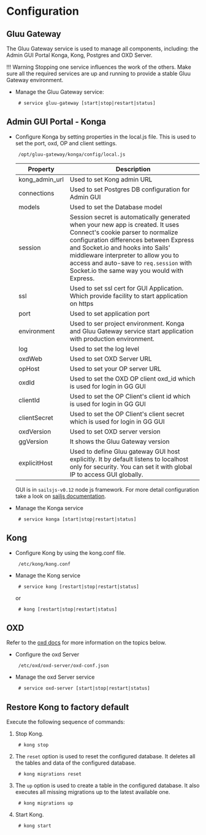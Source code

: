 # Configuration

## Gluu Gateway

The Gluu Gateway service is used to manage all components, including: the Admin GUI Portal Konga, Kong, Postgres and OXD Server.

!!! Warning 
    Stopping one service influences the work of the others. Make sure all the required services are up and running to provide a stable Gluu Gateway environment. 

* Manage the Gluu Gateway service:

    ```
     # service gluu-gateway [start|stop|restart|status]
    ```

## Admin GUI Portal - Konga

* Configure Konga by setting properties in the local.js file. This is used to set the port, oxd, OP and client settings.

    ```
     /opt/gluu-gateway/konga/config/local.js
    ```

    |Property|Description|
    |--------|-----------|
    |kong_admin_url|Used to set Kong admin URL|
    |connections|Used to set Postgres DB configuration for Admin GUI|
    |models|Used to set the Database model|
    |session|Session secret is automatically generated when your new app is created. It uses Connect's cookie parser to normalize configuration differences between Express and Socket.io and hooks into Sails' middleware interpreter to allow you to access and auto-save to `req.session` with Socket.io the same way you would with Express.|
    |ssl|Used to set ssl cert for GUI Application. Which provide facility to start application on https|
    |port|Used to set application port|
    |environment|Used to ser project environment. Konga and Gluu Gateway service start application with production environment.|
    |log|Used to set the log level|
    |oxdWeb|Used to set OXD Server URL|
    |opHost|Used to set your OP server URL|
    |oxdId|Used to set the OXD OP client oxd_id which is used for login in GG GUI|
    |clientId|Used to set the OP Client's client id which is used for login in GG GUI|
    |clientSecret|Used to set the OP Client's client secret which is used for login in GG GUI|
    |oxdVersion|Used to set OXD server version|
    |ggVersion|It shows the Gluu Gateway version|
    |explicitHost|Used to define Gluu gateway GUI host explicitly. It by default listens to localhost only for security. You can set it with global IP to access GUI globally.|

    GUI is in `sailsjs-v0.12` node js framework. For more detail configuration take a look on [sailjs documentation](https://0.12.sailsjs.com/documentation/reference/configuration).

* Manage the Konga service

    ```
     # service konga [start|stop|restart|status]
    ```

## Kong

* Configure Kong by using the kong.conf file.

    ```
     /etc/kong/kong.conf
    ```

* Manage the Kong service

    ```
     # service kong [restart|stop|restart|status]
    ```

    or 

    ```
     # kong [restart|stop|restart|status]
    ```

## OXD

Refer to the [oxd docs](https://gluu.org/docs/oxd) for more information on the topics below. 

* Configure the oxd Server

    ```
     /etc/oxd/oxd-server/oxd-conf.json
    ```

* Manage the oxd Server service

    ```
     # service oxd-server [start|stop|restart|status]
    ```

## Restore Kong to factory default

Execute the following sequence of commands:

1. Stop Kong.

    ```
     # kong stop
    ```

1. The `reset` option is used to reset the configured database. It deletes all the tables and data of the configured database.

    ```
     # kong migrations reset
    ```

1. The `up` option is used to create a table in the configured database. It also executes all missing migrations up to the latest available one.

    ```
     # kong migrations up
    ```

1. Start Kong.

    ```
     # kong start
    ```
